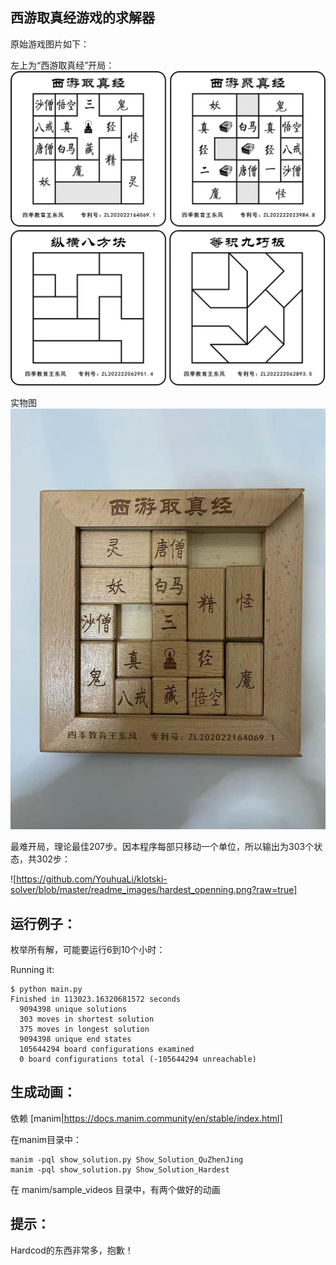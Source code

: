 ## 西游取真经游戏的求解器

原始游戏图片如下：

左上为“西游取真经”开局：
![](https://github.com/YouhuaLi/klotski-solver/blob/master/readme_images/quzhenjing_1.jpg?raw=true)

实物图
![](https://github.com/YouhuaLi/klotski-solver/blob/master/readme_images/quzhenjing_2.jpg?raw=true)

最难开局，理论最佳207步。因本程序每部只移动一个单位，所以输出为303个状态，共302步：

![https://github.com/YouhuaLi/klotski-solver/blob/master/readme_images/hardest_openning.png?raw=true]

## 运行例子：

枚举所有解，可能要运行6到10个小时：

Running it:

```
$ python main.py 
Finished in 113023.16320681572 seconds
  9094398 unique solutions
  303 moves in shortest solution
  375 moves in longest solution
  9094398 unique end states
  105644294 board configurations examined
  0 board configurations total (-105644294 unreachable)
```

## 生成动画：

依赖 [manim|https://docs.manim.community/en/stable/index.html]

在manim目录中：

```
manim -pql show_solution.py Show_Solution_QuZhenJing
manim -pql show_solution.py Show_Solution_Hardest
```
在 manim/sample_videos 目录中，有两个做好的动画

## 提示：

Hardcod的东西非常多，抱歉！